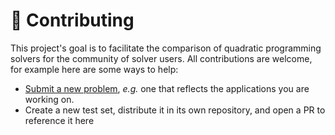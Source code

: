 # 👷 Contributing

This project's goal is to facilitate the comparison of quadratic programming solvers for the community of solver users. All contributions are welcome, for example here are some ways to help:

- [Submit a new problem](https://github.com/stephane-caron/qpsolvers_benchmark/issues/new?template=new_problem.md), *e.g.* one that reflects the applications you are working on.
- Create a new test set, distribute it in its own repository, and open a PR to reference it here
